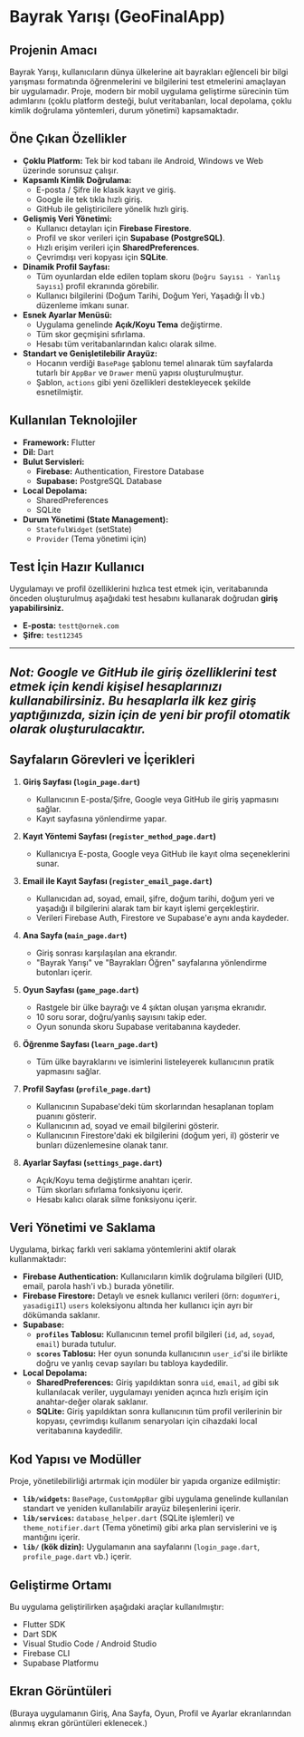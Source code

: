 # Bayrak Yarışı (GeoFinalApp)

## Projenin Amacı

Bayrak Yarışı, kullanıcıların dünya ülkelerine ait bayrakları eğlenceli bir bilgi yarışması formatında öğrenmelerini ve bilgilerini test etmelerini amaçlayan bir uygulamadır. Proje, modern bir mobil uygulama geliştirme sürecinin tüm adımlarını (çoklu platform desteği, bulut veritabanları, local depolama, çoklu kimlik doğrulama yöntemleri, durum yönetimi) kapsamaktadır.

## Öne Çıkan Özellikler

- **Çoklu Platform:** Tek bir kod tabanı ile Android, Windows ve Web üzerinde sorunsuz çalışır.
- **Kapsamlı Kimlik Doğrulama:**
    - E-posta / Şifre ile klasik kayıt ve giriş.
    - Google ile tek tıkla hızlı giriş.
    - GitHub ile geliştiricilere yönelik hızlı giriş.
- **Gelişmiş Veri Yönetimi:**
    - Kullanıcı detayları için **Firebase Firestore**.
    - Profil ve skor verileri için **Supabase (PostgreSQL)**.
    - Hızlı erişim verileri için **SharedPreferences**.
    - Çevrimdışı veri kopyası için **SQLite**.
- **Dinamik Profil Sayfası:**
    - Tüm oyunlardan elde edilen toplam skoru (`Doğru Sayısı - Yanlış Sayısı`) profil ekranında görebilir.
    - Kullanıcı bilgilerini (Doğum Tarihi, Doğum Yeri, Yaşadığı İl vb.) düzenleme imkanı sunar.
- **Esnek Ayarlar Menüsü:**
    - Uygulama genelinde **Açık/Koyu Tema** değiştirme.
    - Tüm skor geçmişini sıfırlama.
    - Hesabı tüm veritabanlarından kalıcı olarak silme.
- **Standart ve Genişletilebilir Arayüz:**
    - Hocanın verdiği `BasePage` şablonu temel alınarak tüm sayfalarda tutarlı bir `AppBar` ve `Drawer` menü yapısı oluşturulmuştur.
    - Şablon, `actions` gibi yeni özellikleri destekleyecek şekilde esnetilmiştir.

## Kullanılan Teknolojiler

- **Framework:** Flutter
- **Dil:** Dart
- **Bulut Servisleri:**
    - **Firebase:** Authentication, Firestore Database
    - **Supabase:** PostgreSQL Database
- **Local Depolama:**
    - SharedPreferences
    - SQLite
- **Durum Yönetimi (State Management):**
    - `StatefulWidget` (setState)
    - `Provider` (Tema yönetimi için)

## Test İçin Hazır Kullanıcı

Uygulamayı ve profil özelliklerini hızlıca test etmek için, veritabanında önceden oluşturulmuş aşağıdaki test hesabını kullanarak doğrudan **giriş yapabilirsiniz.**

- **E-posta:** `testt@ornek.com`
- **Şifre:** `test12345`

---
*Not: Google ve GitHub ile giriş özelliklerini test etmek için kendi kişisel hesaplarınızı kullanabilirsiniz. Bu hesaplarla ilk kez giriş yaptığınızda, sizin için de yeni bir profil otomatik olarak oluşturulacaktır.*
---

## Sayfaların Görevleri ve İçerikleri

1.  **Giriş Sayfası (`login_page.dart`)**
    * Kullanıcının E-posta/Şifre, Google veya GitHub ile giriş yapmasını sağlar.
    * Kayıt sayfasına yönlendirme yapar.

2.  **Kayıt Yöntemi Sayfası (`register_method_page.dart`)**
    * Kullanıcıya E-posta, Google veya GitHub ile kayıt olma seçeneklerini sunar.

3.  **Email ile Kayıt Sayfası (`register_email_page.dart`)**
    * Kullanıcıdan ad, soyad, email, şifre, doğum tarihi, doğum yeri ve yaşadığı il bilgilerini alarak tam bir kayıt işlemi gerçekleştirir.
    * Verileri Firebase Auth, Firestore ve Supabase'e aynı anda kaydeder.

4.  **Ana Sayfa (`main_page.dart`)**
    * Giriş sonrası karşılaşılan ana ekrandır.
    * "Bayrak Yarışı" ve "Bayrakları Öğren" sayfalarına yönlendirme butonları içerir.

5.  **Oyun Sayfası (`game_page.dart`)**
    * Rastgele bir ülke bayrağı ve 4 şıktan oluşan yarışma ekranıdır.
    * 10 soru sorar, doğru/yanlış sayısını takip eder.
    * Oyun sonunda skoru Supabase veritabanına kaydeder.

6.  **Öğrenme Sayfası (`learn_page.dart`)**
    * Tüm ülke bayraklarını ve isimlerini listeleyerek kullanıcının pratik yapmasını sağlar.

7.  **Profil Sayfası (`profile_page.dart`)**
    * Kullanıcının Supabase'deki tüm skorlarından hesaplanan toplam puanını gösterir.
    * Kullanıcının ad, soyad ve email bilgilerini gösterir.
    * Kullanıcının Firestore'daki ek bilgilerini (doğum yeri, il) gösterir ve bunları düzenlemesine olanak tanır.

8.  **Ayarlar Sayfası (`settings_page.dart`)**
    * Açık/Koyu tema değiştirme anahtarı içerir.
    * Tüm skorları sıfırlama fonksiyonu içerir.
    * Hesabı kalıcı olarak silme fonksiyonu içerir.

## Veri Yönetimi ve Saklama

Uygulama, birkaç farklı veri saklama yöntemlerini aktif olarak kullanmaktadır:

* **Firebase Authentication:** Kullanıcıların kimlik doğrulama bilgileri (UID, email, parola hash'i vb.) burada yönetilir.
* **Firebase Firestore:** Detaylı ve esnek kullanıcı verileri (örn: `dogumYeri`, `yasadigiIl`) `users` koleksiyonu altında her kullanıcı için ayrı bir dökümanda saklanır.
* **Supabase:**
    * **`profiles` Tablosu:** Kullanıcının temel profil bilgileri (`id`, `ad`, `soyad`, `email`) burada tutulur.
    * **`scores` Tablosu:** Her oyun sonunda kullanıcının `user_id`'si ile birlikte doğru ve yanlış cevap sayıları bu tabloya kaydedilir.
* **Local Depolama:**
    * **SharedPreferences:** Giriş yapıldıktan sonra `uid`, `email`, `ad` gibi sık kullanılacak veriler, uygulamayı yeniden açınca hızlı erişim için anahtar-değer olarak saklanır.
    * **SQLite:** Giriş yapıldıktan sonra kullanıcının tüm profil verilerinin bir kopyası, çevrimdışı kullanım senaryoları için cihazdaki local veritabanına kaydedilir.

## Kod Yapısı ve Modüller

Proje, yönetilebilirliği artırmak için modüler bir yapıda organize edilmiştir:

* **`lib/widgets`:** `BasePage`, `CustomAppBar` gibi uygulama genelinde kullanılan standart ve yeniden kullanılabilir arayüz bileşenlerini içerir.
* **`lib/services`:** `database_helper.dart` (SQLite işlemleri) ve `theme_notifier.dart` (Tema yönetimi) gibi arka plan servislerini ve iş mantığını içerir.
* **`lib/` (kök dizin):** Uygulamanın ana sayfalarını (`login_page.dart`, `profile_page.dart` vb.) içerir.

## Geliştirme Ortamı

Bu uygulama geliştirilirken aşağıdaki araçlar kullanılmıştır:
* Flutter SDK
* Dart SDK
* Visual Studio Code / Android Studio
* Firebase CLI
* Supabase Platformu

## Ekran Görüntüleri

(Buraya uygulamanın Giriş, Ana Sayfa, Oyun, Profil ve Ayarlar ekranlarından alınmış ekran görüntüleri eklenecek.)
